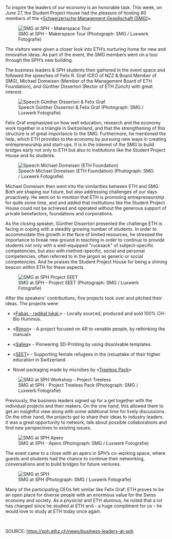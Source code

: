 <p>To inspire the leaders of our economy is an honorable task. This week, on June 27, the Student Project House had the pleasure of hosting 80 members of the «<a href="https://www.smg.ch/" target="_blank" rel="noreferrer noopener">Schweizerische Management Gesellschaft (SMG)</a>».<br /></p>
<figure><img src="https://sph.ethz.ch/uploads/images/smg-at-sph_tour-makerspace.jpg" alt="SMG at SPH - Makerspace Tour" /><figcaption>SMG at SPH - Makerspace Tour (Photograph: SMG / Luxwerk Fotografie)</figcaption></figure>
<p>The visitors were given a closer look into ETH’s nurturing home for new and innovative ideas. As part of the event, the SMG members went on a tour through the SPH’s new building.<br /></p>
<p>The business leaders &amp; SPH students then gathered in the event space and followed the speeches of Felix R. Graf (CEO of NZZ &amp; Board Member of SMG), Michael Domeisen (Member of the Management Board of ETH Foundation), and Günther Dissertori (Rector of ETH Zürich) with great interest.</p>
<figure><img src="https://sph.ethz.ch/uploads/images/smg-at-sph_günther-and-felix.jpg" alt="Speech Günther Dissertori &amp; Felix Graf" /><figcaption>Speech Günther Dissertori &amp; Felix Graf (Photograph: SMG / Luxwerk Fotografie)</figcaption></figure>
<p>Felix Graf emphasized on how well education, research and the economy work together in a triangle in Switzerland, and that the strengthening of this structure is of great importance to the SMG. Furthermore, he mentioned the help, which ETH provides to the economy by pursuing new ways in creating entrepreneurship and start-ups. It is in the interest of the SMG to build bridges early not only to ETH but also to institutions like the Student Project House and its students.<br /></p>
<figure><img src="https://sph.ethz.ch/uploads/images/smg-at-sph_speech_michael-domeisen.jpg" alt="Speech Michael Domeisen (ETH Foundation)" /><figcaption>Speech Michael Domeisen (ETH Foundation) (Photograph: SMG / Luxwerk Fotografie)</figcaption></figure>
<p>Michael Domeisen then went into the similarities between ETH and SMG: Both are shaping our future, but also addressing challenges of our days proactively. He went on to mention that ETH is promoting entrepreneurship for quite some time, and and added that institutions like the Student Project House could not be achieved and operated without the generous support of private benefactors, foundations and corporations.</p>
<p>As the closing speaker, Günther Dissertori presented the challenge ETH is facing in coping with a steadily growing number of students. In order to accommodate this growth in the face of limited resources, he stressed the importance to break new ground in teaching in order to continue to provide students not only with a well-equipped "rucksack" of subject-specific competencies, but also with method-specific, social and personal competencies, often referred to in the jargon as generic or social competencies. And he praises the Student Project House for being a shining beacon within ETH for these aspects.</p>
<figure><img src="https://sph.ethz.ch/uploads/images/smg-at-sph_project-seet.jpg" alt="SMG at SPH Project SEET" /><figcaption>SMG at SPH - Project SEET (Photograph: SMG / Luxwerk Fotografie)</figcaption></figure>
<p>After the speakers' contributions, five projects took over and pitched their ideas. The projects were:</p>
<ul><li>«<a href="https://www.fabas.ch/" target="_blank" rel="noreferrer noopener">Fabas - radikal lokal.</a>» - Locally sourced, produced and sold 100% CH-Bio Hummus.</li></ul>
<ul><li>«<a href="https://rimon-ar.ch/" target="_blank" rel="noreferrer noopener">Rimon</a>» - A project focused on AR to «enable people, by rethinking the manual»</li></ul>
<ul><li>«<a href="https://www.linkedin.com/company/sallea/" target="_blank" rel="noreferrer noopener">Sallea</a>» - Pioneering 3D-Printing by using dissolvable templates.</li></ul>
<ul><li>«<a href="https://seet.ch/" target="_blank" rel="noreferrer noopener">SEET</a>» - Supporting female refugees in the (re)uptake of their higher education in Switzerland.</li></ul>
<ul><li>Novel packaging made by microbes by «<a href="https://treelesspack.com/">Treeless Pack</a>» </li></ul>
<figure><img src="https://sph.ethz.ch/uploads/images/smg-at-sph_workshop-treeless.jpg" alt="SMG at SPH Workshop - Project Treeless" /><figcaption>SMG at SPH - Project Treeless Pack (Photograph: SMG / Luxwerk Fotografie)</figcaption></figure>
<p>Previously, the business leaders signed up for a get together with the individual projects and their makers. On the one hand, this allowed them to get an insightful view along with some additional time for lively discussions. On the other hand, the projects got to share their ideas to industry leaders. It was a great opportunity to network, talk about possible collaborations and find new perspectives to existing issues.</p>
<figure><img src="https://sph.ethz.ch/uploads/images/smg-at-sph_apero.jpg" alt="SMG at SPH Apero" /><figcaption class="focus-visible">SMG at SPH - Apero (Photograph: SMG / Luxwerk Fotografie)</figcaption></figure>
<p>The event came to a close with an apéro in SPH’s co-working space, where guests and students had the chance to continue their networking, conversations and to build bridges for future ventures.</p>
<figure><img src="https://sph.ethz.ch/uploads/images/Speaker-and-Projects.jpg" alt="SMG at SPH" /><figcaption>SMG at SPH (Photograph: SMG / Luxwerk Fotografie)</figcaption></figure>
<p>Many of the participating CEOs felt similar like Felix Graf: ETH proves to be an open place for diverse people with an enormous value for the Swiss economy and society. As a physicist and ETH alumnus, he noted that a lot has changed since he studied at ETH and - a huge compliment for us - he would love to study at ETH today once again.</p>
<p><br /></p>
<p> </p>

SOURCE: https://sph.ethz.ch/news/business-leaders-at-sph